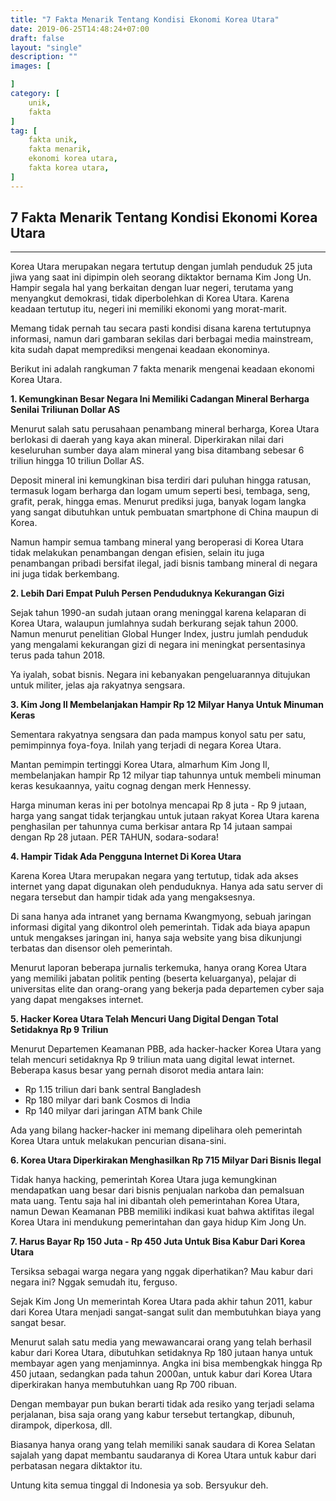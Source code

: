 ```yaml
---
title: "7 Fakta Menarik Tentang Kondisi Ekonomi Korea Utara"
date: 2019-06-25T14:48:24+07:00
draft: false
layout: "single"
description: ""
images: [

]
category: [
    unik,
    fakta
]
tag: [    
    fakta unik,
    fakta menarik,
    ekonomi korea utara,
    fakta korea utara,
]
---
```

## 7 Fakta Menarik Tentang Kondisi Ekonomi Korea Utara
---

Korea Utara merupakan negara tertutup dengan jumlah penduduk 25 juta jiwa yang saat ini dipimpin oleh seorang diktaktor bernama Kim Jong Un. Hampir segala hal yang berkaitan dengan luar negeri, terutama yang menyangkut demokrasi, tidak diperbolehkan di Korea Utara. Karena keadaan tertutup itu, negeri ini memiliki ekonomi yang morat-marit. 

Memang tidak pernah tau secara pasti kondisi disana karena tertutupnya informasi, namun dari gambaran sekilas dari berbagai media mainstream, kita sudah dapat memprediksi mengenai keadaan ekonominya.

Berikut ini adalah rangkuman 7 fakta menarik mengenai keadaan ekonomi Korea Utara.

**1. Kemungkinan Besar Negara Ini Memiliki Cadangan Mineral Berharga Senilai Triliunan Dollar AS**

Menurut salah satu perusahaan penambang mineral berharga, Korea Utara berlokasi di daerah yang kaya akan mineral. Diperkirakan nilai dari keseluruhan sumber daya alam mineral yang bisa ditambang sebesar 6 triliun hingga 10 triliun Dollar AS. 

Deposit mineral ini kemungkinan bisa terdiri dari puluhan hingga ratusan, termasuk logam berharga dan logam umum seperti besi, tembaga, seng, grafit, perak, hingga emas. Menurut prediksi juga, banyak logam langka yang sangat dibutuhkan untuk pembuatan smartphone di China maupun di Korea.

Namun hampir semua tambang mineral yang beroperasi di Korea Utara tidak melakukan penambangan dengan efisien, selain itu juga penambangan pribadi bersifat ilegal, jadi bisnis tambang mineral di negara ini juga tidak berkembang.

**2. Lebih Dari Empat Puluh Persen Penduduknya Kekurangan Gizi**

Sejak tahun 1990-an sudah jutaan orang meninggal karena kelaparan di Korea Utara, walaupun jumlahnya sudah berkurang sejak tahun 2000. Namun menurut penelitian Global Hunger Index, justru jumlah penduduk yang mengalami kekurangan gizi di negara ini meningkat persentasinya terus pada tahun 2018.

Ya iyalah, sobat bisnis. Negara ini kebanyakan pengeluarannya ditujukan untuk militer, jelas aja rakyatnya sengsara.

**3. Kim Jong Il Membelanjakan Hampir Rp 12 Milyar Hanya Untuk Minuman Keras**

Sementara rakyatnya sengsara dan pada mampus konyol satu per satu, pemimpinnya foya-foya. Inilah yang terjadi di negara Korea Utara.

Mantan pemimpin tertinggi Korea Utara, almarhum Kim Jong Il, membelanjakan hampir Rp 12 milyar tiap tahunnya untuk membeli minuman keras kesukaannya, yaitu cognag dengan merk Hennessy.

Harga minuman keras ini per botolnya mencapai Rp 8 juta - Rp 9 jutaan, harga yang sangat tidak terjangkau untuk jutaan rakyat Korea Utara karena penghasilan per tahunnya cuma berkisar antara Rp 14 jutaan sampai dengan Rp 28 jutaan. PER TAHUN, sodara-sodara!

**4. Hampir Tidak Ada Pengguna Internet Di Korea Utara**

Karena Korea Utara merupakan negara yang tertutup, tidak ada akses internet yang dapat digunakan oleh penduduknya. Hanya ada satu server di negara tersebut dan hampir tidak ada yang mengaksesnya.

Di sana hanya ada intranet yang bernama Kwangmyong, sebuah jaringan informasi digital yang dikontrol oleh pemerintah. Tidak ada biaya apapun untuk mengakses jaringan ini, hanya saja website yang bisa dikunjungi terbatas dan disensor oleh pemerintah.

Menurut laporan beberapa jurnalis terkemuka, hanya orang Korea Utara yang memiliki jabatan politik penting (beserta keluarganya), pelajar di universitas elite dan orang-orang yang bekerja pada departemen cyber saja yang dapat mengakses internet.

**5. Hacker Korea Utara Telah Mencuri Uang Digital Dengan Total Setidaknya Rp 9 Triliun**

Menurut Departemen Keamanan PBB, ada hacker-hacker Korea Utara yang telah mencuri setidaknya Rp 9 triliun mata uang digital lewat internet. Beberapa kasus besar yang pernah disorot media antara lain:

- Rp 1.15 triliun dari bank sentral Bangladesh
- Rp 180 milyar dari bank Cosmos di India
- Rp 140 milyar dari jaringan ATM bank Chile

Ada yang bilang hacker-hacker ini memang dipelihara oleh pemerintah Korea Utara untuk melakukan pencurian disana-sini.

**6. Korea Utara Diperkirakan Menghasilkan Rp 715 Milyar Dari Bisnis Ilegal**

Tidak hanya hacking, pemerintah Korea Utara juga kemungkinan mendapatkan uang besar dari bisnis penjualan narkoba dan pemalsuan mata uang. Tentu saja hal ini dibantah oleh pemerintahan Korea Utara, namun Dewan Keamanan PBB memiliki indikasi kuat bahwa aktifitas ilegal Korea Utara ini mendukung pemerintahan dan gaya hidup Kim Jong Un.

**7. Harus Bayar Rp 150 Juta - Rp 450 Juta Untuk Bisa Kabur Dari Korea Utara**

Tersiksa sebagai warga negara yang nggak diperhatikan? Mau kabur dari negara ini? Nggak semudah itu, ferguso.

Sejak Kim Jong Un memerintah Korea Utara pada akhir tahun 2011, kabur dari Korea Utara menjadi sangat-sangat sulit dan membutuhkan biaya yang sangat besar.

Menurut salah satu media yang mewawancarai orang yang telah berhasil kabur dari Korea Utara, dibutuhkan setidaknya Rp 180 jutaan hanya untuk membayar agen yang menjaminnya. Angka ini bisa membengkak hingga Rp 450 jutaan, sedangkan pada tahun 2000an, untuk kabur dari Korea Utara diperkirakan hanya membutuhkan uang Rp 700 ribuan.

Dengan membayar pun bukan berarti tidak ada resiko yang terjadi selama perjalanan, bisa saja orang yang kabur tersebut tertangkap, dibunuh, dirampok, diperkosa, dll.

Biasanya hanya orang yang telah memiliki sanak saudara di Korea Selatan sajalah yang dapat membantu saudaranya di Korea Utara untuk kabur dari perbatasan negara diktaktor itu.

Untung kita semua tinggal di Indonesia ya sob. Bersyukur deh.
